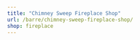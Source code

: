```yaml
---
title: "Chimney Sweep Fireplace Shop"
url: /barre/chimney-sweep-fireplace-shop/
shop: fireplace
---
```

